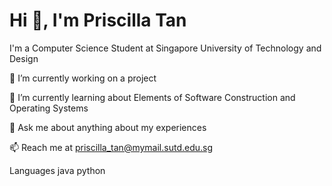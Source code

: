 # Hi 👋, I'm Priscilla Tan
I'm a Computer Science Student at Singapore University of Technology and Design


🔭 I’m currently working on a project

🌱 I’m currently learning about Elements of Software Construction and Operating Systems

💬 Ask me about anything about my experiences

📫 Reach me at priscilla_tan@mymail.sutd.edu.sg

Languages
java python 

